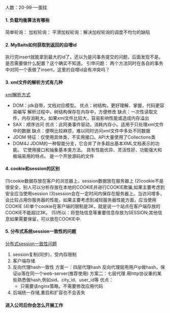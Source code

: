 人数：20-99-一面挂
#### 1. 负载均衡算法有哪些
简单轮询：
加权轮询：
平滑加权轮询：解决加权轮询的调度不均匀的缺陷

#### 2. MyBaits如何获取到返回的自增id
执行完insert就能拿到最大的id了。还以为是问事务提交的问题，后面发现不是。
是否需要做什么配置？这个确实不知道。
引申问题： 两个方法同时在各自的事务中对同一个表做了insert，这里的自增id会有冲突吗？

#### 3. xml文件的解析方式有几种
[xml解析方式](https://zhuanlan.zhihu.com/p/191476342)
- DOM：jdk自带，文档对应模型。
    优点：树结构，更好理解、掌握，代码更容易编写
         解析过程中，树结构保存在内存中，方便修改
    缺点：一次性读取文件，内存消耗大。如果xml文件比较大，容易影响性能或造成内存溢出
- SAX：顺序访问
    优点：此阿勇事件驱动，消耗内存小。适用于只处理xml文件中的数据
    缺点：便啊比较麻烦，难以同时访问xml文件中多处不同数据
- JDOM
    特征：仅使用具体类，不实用接口。API大量使用了Collections类
- DOM4J
    JDOM的一种智能分支，它合并了许多超出基本XML文档表示的功能。
    它使用接口和抽象基本类方法。
    具有性能优异、灵活性好、功能强大和极端易用的特点。
    是一个开放源码的文件

#### 4. cookie和session的区别
(1)cookie数据存放在客户的浏览器上，session数据放在服务器上
(2)cookie不是很安全，别人可以分析存放在本地的COOKIE并进行COOKIE欺骗,如果主要考虑到安全应当使用session
(3)session会在一定时间内保存在服务器上。当访问增多，会比较占用你服务器的性能，如果主要考虑到减轻服务器性能方面，应当使用COOKIE
(4)单个cookie在客户端的限制是3K，就是说一个站点在客户端存放的COOKIE不能超过3K。
(5)所以：将登陆信息等重要信息存放为SESSION;其他信息如果需要保留，可以放在COOKIE中.

#### 5. 分布式系统session一致性的问题
[分布式session一致性问题](https://www.cnblogs.com/study-everyday/p/7853145.html)
1. session复制(同步)，受内存限制
2. 客户端存储
3. 反向代理hash一致性
方案一：四层代理hash
    反向代理层用用户ip做hash，保证ip落在同一个web-server(推荐使用)
方案二：七层代理
    用http协议重的某些熟悉做hash,例如sid、city_id、user_id等
    优点： 
    - 只需要该nginx策略，不需要修改应用代码
4. 后端统一存储,重启和扩容也不会丢失

####  进入公司后你会怎么开展工作

